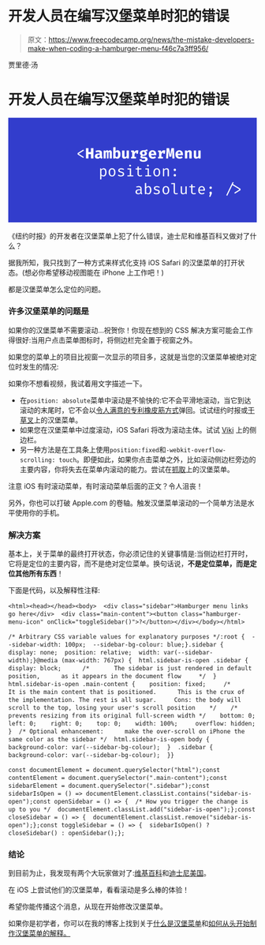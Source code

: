 # 开发人员在编写汉堡菜单时犯的错误

> 原文：<https://www.freecodecamp.org/news/the-mistake-developers-make-when-coding-a-hamburger-menu-f46c7a3ff956/>

贾里德·汤

# 开发人员在编写汉堡菜单时犯的错误

![1*A8jnfDNNH1PexulIn6z2rA](img/1c8cb5f0226f6e38f15ab5abbc8dd87d.png)

《纽约时报》的开发者在汉堡菜单上犯了什么错误，迪士尼和维基百科又做对了什么？

据我所知，我只找到了一种方式来样式化支持 iOS Safari 的汉堡菜单的打开状态。(想必你希望移动视图能在 iPhone 上工作吧！)

都是汉堡菜单怎么定位的问题。

### 许多汉堡菜单的问题是

如果你的汉堡菜单不需要滚动…祝贺你！你现在想到的 CSS 解决方案可能会工作得很好:当用户点击菜单图标时，将侧边栏完全置于视窗之外。

如果您的菜单上的项目比视窗一次显示的项目多，这就是当您的汉堡菜单被绝对定位时发生的情况:

如果你不想看视频，我试着用文字描述一下。

*   在`position: absolute`菜单中滚动是不愉快的:它不会平滑地滚动，当它到达滚动的末尾时，它不会以[令人满意的专利橡皮筋方式](https://www.youtube.com/watch?v=FSv5x3V_KHY)弹回。试试纽约时报或[干草叉](https://pitchfork.com)上的汉堡菜单。
*   如果您在汉堡菜单中过度滚动，iOS Safari 将改为滚动主体。试试 [Viki](https://viki.com) 上的侧边栏。
*   另一种方法是在工具条上使用`position:fixed`和`-webkit-overflow-scrolling: touch`。即便如此，如果你点击菜单之外，比如滚动侧边栏旁边的主要内容，你将失去在菜单内滚动的能力。尝试在[抓取](https://grab.com)上的汉堡菜单。

注意 iOS 有时滚动菜单，有时滚动菜单后面的正文？令人沮丧！

另外，你也可以打破 Apple.com 的卷轴。触发汉堡菜单滚动的一个简单方法是水平使用你的手机。

### 解决方案

基本上，关于菜单的最终打开状态，你必须记住的关键事情是:当侧边栏打开时，它将是定位的主要内容，而不是绝对定位菜单。换句话说，**不是定位菜单，而是定位其他所有东西**！

下面是代码，以及解释性注释:

```
<html><head></head><body>  <div class="sidebar">Hamburger menu links go here</div>  <div class="main-content"><button class="hamburger-menu-icon" onClick="toggleSidebar()">?</button></div></body></html> 
```

```
/* Arbitrary CSS variable values for explanatory purposes */:root {  --sidebar-width: 100px;  --sidebar-bg-colour: blue;}.sidebar {  display: none;  position: relative;  width: var(--sidebar-width);}@media (max-width: 767px) {  html.sidebar-is-open .sidebar {    display: block;      /*       The sidebar is just rendered in default position,      as it appears in the document flow     */  }  html.sidebar-is-open .main-content {    position: fixed;     /*      It is the main content that is positioned.      This is the crux of the implementation. The rest is all sugar.     Cons: the body will scroll to the top, losing your user's scroll position    */    /* prevents resizing from its original full-screen width */    bottom: 0;    left: 0;    right: 0;    top: 0;    width: 100%;     overflow: hidden;  }  /* Optional enhancement:      make the over-scroll on iPhone the same color as the sidebar */  html.sidebar-is-open body {    background-color: var(--sidebar-bg-colour);  }  .sidebar {    background-color: var(--sidebar-bg-colour);  }}
```

```
const documentElement = document.querySelector("html");const contentElement = document.querySelector(".main-content");const sidebarElement = document.querySelector(".sidebar");const sidebarIsOpen = () => documentElement.classList.contains("sidebar-is-open");const openSidebar = () => {  /* How you trigger the change is up to you */  documentElement.classList.add("sidebar-is-open");};const closeSidebar = () => {  documentElement.classList.remove("sidebar-is-open");};const toggleSidebar = () => {  sidebarIsOpen() ? closeSidebar() : openSidebar();};
```

### 结论

到目前为止，我发现有两个大玩家做对了:[维基百科](https://wikipedia.org)和[迪士尼美国](https://disney.go.com)。

在 iOS 上尝试他们的汉堡菜单，看看滚动是多么棒的体验！

希望你能传播这个消息，从现在开始修改汉堡菜单。

如果你是初学者，你可以在我的博客上找到关于[什么是汉堡菜单](https://jaredtong.com/how-to-code-a-hamburger-menu/)和[如何从头开始制作汉堡菜单的解释。](https://jaredtong.com/how-to-code-a-hamburger-menu/)